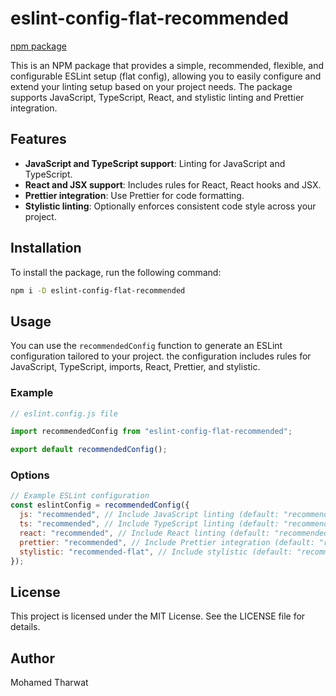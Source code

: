 # eslint-config-flat-recommended

[npm package](https://www.npmjs.com/package/eslint-config-flat-recommended)

This is an NPM package that provides a simple, recommended, flexible, and configurable ESLint setup (flat config), allowing you to easily configure and extend your linting setup based on your project needs. The package supports JavaScript, TypeScript, React, and stylistic linting and Prettier integration.

## Features

- **JavaScript and TypeScript support**: Linting for JavaScript and TypeScript.
- **React and JSX support**: Includes rules for React, React hooks and JSX.
- **Prettier integration**: Use Prettier for code formatting.
- **Stylistic linting**: Optionally enforces consistent code style across your project.

## Installation

To install the package, run the following command:

```bash
npm i -D eslint-config-flat-recommended
```

## Usage

You can use the `recommendedConfig` function to generate an ESLint configuration tailored to your project. the configuration includes rules for JavaScript, TypeScript, imports, React, Prettier, and stylistic.

### Example

```javascript
// eslint.config.js file

import recommendedConfig from "eslint-config-flat-recommended";

export default recommendedConfig();
```

### Options

```javascript
// Example ESLint configuration
const eslintConfig = recommendedConfig({
  js: "recommended", // Include JavaScript linting (default: "recommended")
  ts: "recommended", // Include TypeScript linting (default: "recommended")
  react: "recommended", // Include React linting (default: "recommended")
  prettier: "recommended", // Include Prettier integration (default: "recommended")
  stylistic: "recommended-flat", // Include stylistic (default: "recommended-flat")
});
```

## License

This project is licensed under the MIT License. See the LICENSE file for details.

## Author

Mohamed Tharwat
